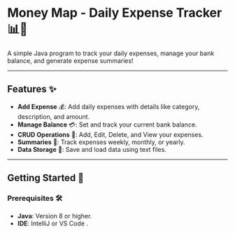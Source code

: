 # Money Map - Daily Expense Tracker 📊💸

A simple Java program to track your daily expenses, manage your bank balance, and generate expense summaries!  

---

## Features ✨
- **Add Expense** 💰: Add daily expenses with details like category, description, and amount.
- **Manage Balance** 💳: Set and track your current bank balance.
- **CRUD Operations** 🔄: Add, Edit, Delete, and View your expenses.
- **Summaries** 📅: Track expenses weekly, monthly, or yearly.
- **Data Storage** 💾: Save and load data using text files.

---

## Getting Started 🚀

### Prerequisites 🛠️
- **Java**: Version 8 or higher.
- **IDE**: IntelliJ or VS Code .

